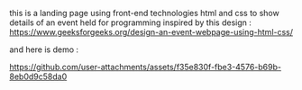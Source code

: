 this is a landing page using front-end technologies html and css to show details of an event held for programming inspired by this design : https://www.geeksforgeeks.org/design-an-event-webpage-using-html-css/

and here is demo :

https://github.com/user-attachments/assets/f35e830f-fbe3-4576-b69b-8eb0d9c58da0


